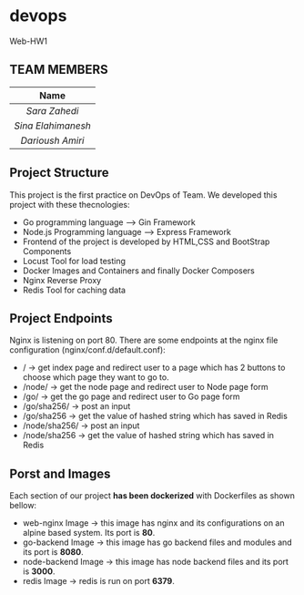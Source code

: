 # devops
Web-HW1

## TEAM MEMBERS

|Name       |
|:----------:|
|*Sara Zahedi*|
|*Sina Elahimanesh*|
|*Darioush Amiri*|

## Project Structure
This project is the first practice on DevOps of Team. We developed this project with these thecnologies:
- Go programming language --> Gin Framework
- Node.js Programming language --> Express Framework
- Frontend of the project is developed by HTML,CSS and BootStrap Components
- Locust Tool for load testing
- Docker Images and Containers and finally Docker Composers
- Nginx Reverse Proxy
- Redis Tool for caching data

## Project Endpoints
Nginx is listening on port 80. 
There are some endpoints at the nginx file configuration (nginx/conf.d/default.conf):
- / -> get index page and redirect user to a page which has 2 buttons to choose which page they want to go to.
- /node/ -> get the node page and redirect user to Node page form
- /go/ -> get the go page and redirect user to Go page form
- /go/sha256/ -> post an input
- /go/sha256 -> get the value of hashed string which has saved in Redis
- /node/sha256/ -> post an input
- /node/sha256 -> get the value of hashed string which has saved in Redis

## Porst and Images
Each section of our project **has been dockerized** with Dockerfiles as shown bellow:
- web-nginx Image -> this image has nginx and its configurations on an alpine based system. Its port is **80**.
- go-backend Image -> this image has go backend files and modules and its port is **8080**.
- node-backend Image -> this image has node backend files and its port is **3000**.
- redis Image -> redis is run on port **6379**.

